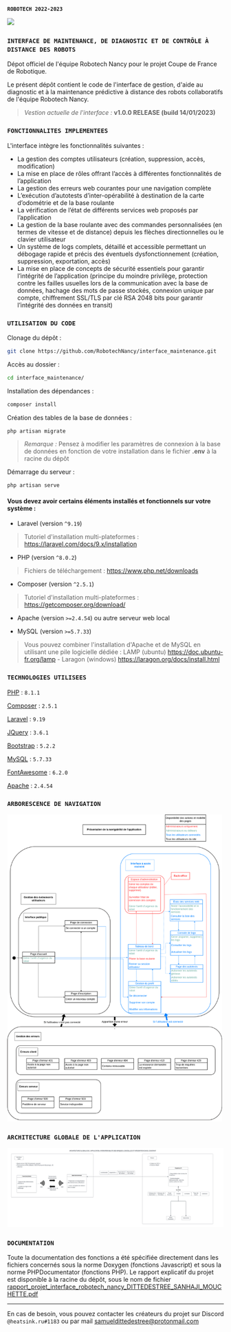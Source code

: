 **`ROBOTECH 2022-2023`**

<img src="https://www.coupederobotique.fr/wp-content/uploads/logo.png" width="100"/>

### **`INTERFACE DE MAINTENANCE, DE DIAGNOSTIC ET DE CONTRÔLE À DISTANCE DES ROBOTS`**  ###

Dépot officiel de l'équipe Robotech Nancy pour le projet Coupe de France de Robotique.

Le présent dépôt contient le code de l'interface de gestion, d'aide au diagnostic et à la maintenance prédictive à distance des robots collaboratifs de l'équipe Robotech Nancy.

> *Vestion actuelle de l'interface :* **v1.0.0 RELEASE (build 14/01/2023)**

### **`FONCTIONNALITES IMPLEMENTEES`**  ###

L'interface intègre les fonctionnalités suivantes : 

-	La gestion des comptes utilisateurs (création, suppression, accès, modification)
-	La mise en place de rôles offrant l’accès à différentes fonctionnalités de l’application
-	La gestion des erreurs web courantes pour une navigation complète
-	L’exécution d’autotests d’inter-opérabilité à destination de la carte d’odométrie et de la base roulante
-	La vérification de l’état de différents services web proposés par l’application 
-	La gestion de la base roulante avec des commandes personnalisées (en termes de vitesse et de distance) depuis les flèches directionnelles ou le clavier utilisateur
-	Un système de logs complets, détaillé et accessible permettant un débogage rapide et précis des éventuels dysfonctionnement (création, suppression, exportation, accès)
-	La mise en place de concepts de sécurité essentiels pour garantir l’intégrité de l’application (principe du moindre privilège, protection contre les failles usuelles lors de la communication avec la base de données, hachage des mots de passe stockés, connexion unique par compte, chiffrement SSL/TLS par clé RSA 2048 bits pour garantir l’intégrité des données en transit)

### **`UTILISATION DU CODE`**  ###

Clonage du dépôt :

```bash
git clone https://github.com/RobotechNancy/interface_maintenance.git
```

Accès au dossier :

```bash
cd interface_maintenance/
```

Installation des dépendances :

```bash
composer install 
```

Création des tables de la base de données :

```bash
php artisan migrate
```

> *Remarque :* Pensez à modifier les paramètres de connexion à la base de données en fonction de votre installation dans le fichier **.env** à la racine du dépôt

Démarrage du serveur :

```bash
php artisan serve
```

#### Vous devez avoir certains éléments installés et fonctionnels sur votre système :

- Laravel (version `^9.19`)
> Tutoriel d'installation multi-plateformes : https://laravel.com/docs/9.x/installation

- PHP (version `^8.0.2`)
> Fichiers de téléchargement : https://www.php.net/downloads

- Composer (version `^2.5.1`)
> Tutoriel d'installation multi-plateformes : https://getcomposer.org/download/

- Apache (version `>=2.4.54`) ou autre serveur web local

- MySQL (version `>=5.7.33`)

> Vous pouvez combiner l'installation d'Apache et de MySQL en utilisant une pile logicielle dédiée : LAMP (ubuntu) https://doc.ubuntu-fr.org/lamp - Laragon (windows) https://laragon.org/docs/install.html

### **`TECHNOLOGIES UTILISEES`**  ###

[PHP](https://www.php.net/) : `8.1.1`

[Composer](https://getcomposer.org/) : `2.5.1`

[Laravel](https://laravel.com/) : `9.19`

[JQuery](https://jquery.org/) : `3.6.1`

[Bootstrap](https://getbootstrap.com/) : `5.2.2`

[MySQL](https://www.mysql.com/fr/) : `5.7.33`

[FontAwesome](https://fontawesome.com) : `6.2.0`

[Apache](https://fontawesome.com) : `2.4.54`

### **`ARBORESCENCE DE NAVIGATION`**  ###

<img src="https://github.com/RobotechNancy/interface_maintenance/blob/main/images/architecture_fonctionnelle.png" width="500"/>

### **`ARCHITECTURE GLOBALE DE L'APPLICATION`**  ###

<img src="https://github.com/RobotechNancy/interface_maintenance/blob/main/images/architecture_globale.png"/>

### **`DOCUMENTATION`**  ###

Toute la documentation des fonctions a été spécifiée directement dans les fichiers concernés sous la norme Doxygen (fonctions Javascript) et sous la norme PHPDocumentator (fonctions PHP).
Le rapport explicatif du projet est disponible à la racine du dépôt, sous le nom de fichier [rapport_projet_interface_robotech_nancy_DITTEDESTREE_SANHAJI_MOUCHETTE.pdf](https://github.com/RobotechNancy/interface_maintenance/blob/main/rapport_projet_interface_robotech_nancy_DITTEDESTREE_SANHAJI_MOUCHETTE.pdf)


***
En cas de besoin, vous pouvez contacter les créateurs du projet sur Discord `@heatsink.ru#1183` ou par mail samueldittedestree@protonmail.com

